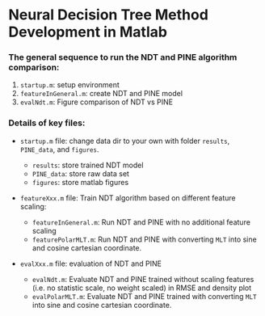 # Neural Decision Tree Method Development in Matlab

### The general sequence to run the NDT and PINE algorithm comparison: 
1. `startup.m`: setup environment
2. `featureInGeneral.m`: create NDT and PINE model
3. `evalNdt.m`: Figure comparison of NDT vs PINE

### Details of key files:
- `startup.m` file: change data dir to your own with folder `results`, `PINE_data`, and `figures`.
    - `results`: store trained NDT model
    - `PINE_data`: store raw data set
    - `figures`: store matlab figures

- `featureXxx.m` file: Train NDT algorithm based on different feature scaling:
    - `featureInGeneral.m`: Run NDT and PINE with no additional feature scaling
    - `featurePolarMLT.m`: Run NDT and PINE with converting `MLT` into sine and cosine cartesian coordinate.

- `evalXxx.m` file: evaluation of NDT and PINE
    - `evalNdt.m`: Evaluate NDT and PINE trained without scaling features (i.e. no statistic scale, no weight scaled) in RMSE and density plot
    - `evalPolarMLT.m`: Evaluate NDT and PINE trained with converting `MLT` into sine and cosine cartesian coordinate.

